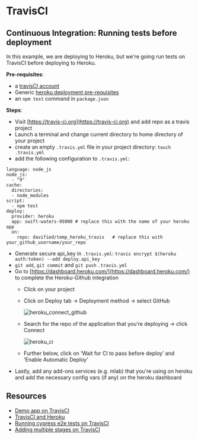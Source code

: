 # TravisCI

## Continuous Integration: Running tests before deployment

In this example, we are deploying to Heroku, but we're going run tests on TravisCI before deploying to Heroku.

**Pre-requisites**:

* a [travisCI account](http://www.travis-ci.org/)
* Generic [heroku deployment pre-requisites](https://github.com/thoughtworks-jumpstart/jumpstart/tree/80b0dd7d7518362f6ecb868652d30a2ca27848a4/devops/deployment/heroku_setup.md)
* an `npm test` command in `package.json`

**Steps**:

* Visit [https://travis-ci.org](https://travis-ci.org) and add repo as a travis project
* Launch a terminal and change current directory to home directory of your project
* create an empty `.travis.yml` file in your project directory: `touch .travis.yml`
* add the following configuration to `.travis.yml`:

```text
language: node_js
node_js:
  - "9"
cache:
  directories:
  - node_modules
script:
  - npm test
deploy:
  provider: heroku
  app: swift-waters-95000 # replace this with the name of your heroku app
  on:
    repo: davified/temp_heroku_travis   # replace this with your_github_username/your_repo
```

* Generate secure api\_key in `.travis.yml`: `travis encrypt $(heroku auth:token) --add deploy.api_key`
* `git add`, `git commit` and `git push` `.travis.yml`
* Go to [https://dashboard.heroku.com/](https://dashboard.heroku.com/) to complete the Heroku-Github integration
  * Click on your project
  * Click on Deploy tab → Deployment method → select GitHub

    ![heroku\_connect\_github](../../.gitbook/assets/heroku_connect_github%20%281%29.png)

  * Search for the repo of the application that you’re deploying → click Connect

    ![heroku\_ci](../../.gitbook/assets/heroku_ci.png)

  * Further below, click on ‘Wait for CI to pass before deploy’ and ‘Enable Automatic Deploy’
* Lastly, add any add-ons services \(e.g. mlab\) that you're using on heroku and add the necessary config vars \(if any\) on the heroku dashboard

## Resources

* [Demo app on TravisCI](https://github.com/davified/temp_heroku_travis)
* [TravisCI and Heroku](https://github.com/verekia/js-stack-from-scratch/blob/master/tutorial/09-travis-coveralls-heroku.md#readme)
* [Running cypress e2e tests on TravisCI](https://docs.cypress.io/guides/guides/continuous-integration.html)
* [Adding multiple stages on TravisCI](https://docs.travis-ci.com/user/build-stages/deploy-heroku/)

